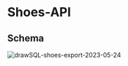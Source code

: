 # Shoes-API

## Schema

![drawSQL-shoes-export-2023-05-24](https://github.com/Jessie-Baron/Shoes-API/assets/101578812/ced2c466-ba01-4a74-b1fa-fb65568b64dc)
